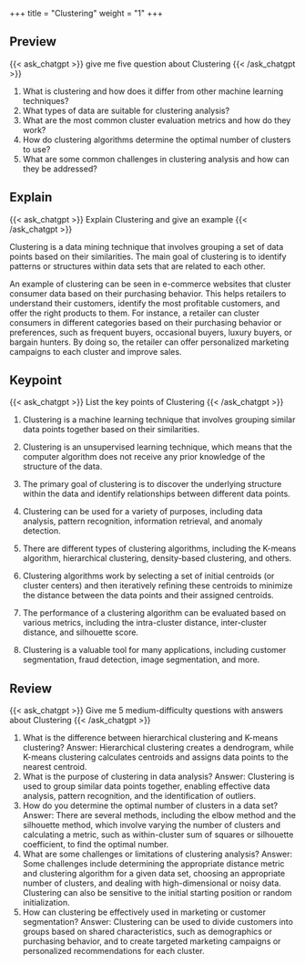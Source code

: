 +++
title = "Clustering"
weight = "1"
+++
## Preview
{{< ask_chatgpt >}}
give me five question about Clustering
{{< /ask_chatgpt >}}

1. What is clustering and how does it differ from other machine learning techniques?
2. What types of data are suitable for clustering analysis?
3. What are the most common cluster evaluation metrics and how do they work?
4. How do clustering algorithms determine the optimal number of clusters to use?
5. What are some common challenges in clustering analysis and how can they be addressed?   

## Explain
{{< ask_chatgpt >}}
Explain Clustering and give an example
{{< /ask_chatgpt >}}

Clustering is a data mining technique that involves grouping a set of data points based on their similarities. The main goal of clustering is to identify patterns or structures within data sets that are related to each other.

An example of clustering can be seen in e-commerce websites that cluster consumer data based on their purchasing behavior. This helps retailers to understand their customers, identify the most profitable customers, and offer the right products to them. For instance, a retailer can cluster consumers in different categories based on their purchasing behavior or preferences, such as frequent buyers, occasional buyers, luxury buyers, or bargain hunters. By doing so, the retailer can offer personalized marketing campaigns to each cluster and improve sales.   

## Keypoint
{{< ask_chatgpt >}}
List the key points of Clustering
{{< /ask_chatgpt >}}

1. Clustering is a machine learning technique that involves grouping similar data points together based on their similarities.

2. Clustering is an unsupervised learning technique, which means that the computer algorithm does not receive any prior knowledge of the structure of the data.

3. The primary goal of clustering is to discover the underlying structure within the data and identify relationships between different data points.

4. Clustering can be used for a variety of purposes, including data analysis, pattern recognition, information retrieval, and anomaly detection.

5. There are different types of clustering algorithms, including the K-means algorithm, hierarchical clustering, density-based clustering, and others.

6. Clustering algorithms work by selecting a set of initial centroids (or cluster centers) and then iteratively refining these centroids to minimize the distance between the data points and their assigned centroids.

7. The performance of a clustering algorithm can be evaluated based on various metrics, including the intra-cluster distance, inter-cluster distance, and silhouette score.

8. Clustering is a valuable tool for many applications, including customer segmentation, fraud detection, image segmentation, and more.   

## Review
{{< ask_chatgpt >}}
Give me 5 medium-difficulty questions with answers about Clustering
{{< /ask_chatgpt >}}

1. What is the difference between hierarchical clustering and K-means clustering?
Answer: Hierarchical clustering creates a dendrogram, while K-means clustering calculates centroids and assigns data points to the nearest centroid.
2. What is the purpose of clustering in data analysis?
Answer: Clustering is used to group similar data points together, enabling effective data analysis, pattern recognition, and the identification of outliers.
3. How do you determine the optimal number of clusters in a data set?
Answer: There are several methods, including the elbow method and the silhouette method, which involve varying the number of clusters and calculating a metric, such as within-cluster sum of squares or silhouette coefficient, to find the optimal number.
4. What are some challenges or limitations of clustering analysis?
Answer: Some challenges include determining the appropriate distance metric and clustering algorithm for a given data set, choosing an appropriate number of clusters, and dealing with high-dimensional or noisy data. Clustering can also be sensitive to the initial starting position or random initialization.
5. How can clustering be effectively used in marketing or customer segmentation?
Answer: Clustering can be used to divide customers into groups based on shared characteristics, such as demographics or purchasing behavior, and to create targeted marketing campaigns or personalized recommendations for each cluster.   

